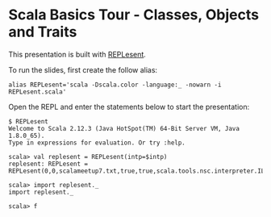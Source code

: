 # Scala Basics Tour - Classes, Objects and Traits

This presentation is built with [REPLesent](https://github.com/marconilanna/REPLesent).

To run the slides, first create the follow alias:

```
alias REPLesent='scala -Dscala.color -language:_ -nowarn -i REPLesent.scala'
```

Open the REPL and enter the statements below to start the presentation:

```
$ REPLesent
Welcome to Scala 2.12.3 (Java HotSpot(TM) 64-Bit Server VM, Java 1.8.0_65).
Type in expressions for evaluation. Or try :help.

scala> val replesent = REPLesent(intp=$intp)
replesent: REPLesent = REPLesent(0,0,scalameetup7.txt,true,true,scala.tools.nsc.interpreter.ILoop$ILoopInterpreter@38d308e7)

scala> import replesent._
import replesent._

scala> f
```
